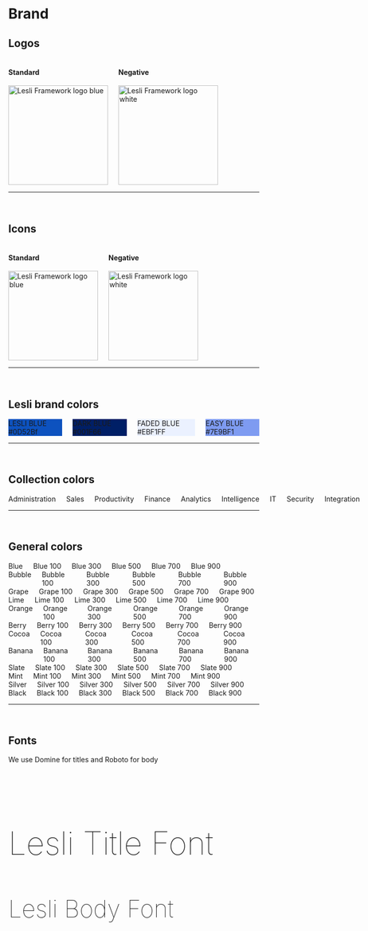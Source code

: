 
# Brand

## Logos

<div class="columns lesli-css-color-logos">
    <div class="br-2 pl-6 pb-5 has-background-grey-lighter">
        <h4>Standard</h4>
        <img width="200" alt="Lesli Framework logo blue" src="/images/brand/lesli.svg" />
    </div>
    <div class="br-2 pl-6 pb-5 has-background-grey-darker">
        <h4 class="has-text-white">Negative</h4>
        <img width="200" alt="Lesli Framework logo white" src="/images/brand/lesli-white.svg" />
    </div>
</div>


<hr />
<br />

## Icons

<div class="columns lesli-css-color-logos">
    <div class="br-2 pl-6 pb-5  has-background-grey-lighter">
        <h4>Standard</h4>
        <img width="180" class="m-auto display-block" alt="Lesli Framework logo blue" src="/images/brand/lesli-icon.svg" />
    </div>
    <div class="br-2 pl-6 pb-5  has-background-grey-darker">
        <h4 class="has-text-white">Negative</h4>
        <img width="180" class="m-auto display-block" alt="Lesli Framework logo white" src="/images/brand/lesli-icon-white.svg" />
    </div>
</div>


<hr />
<br />

## Lesli brand colors
<div class="columns lesli-css-brand-colors">
    <div class="column">
        <div class="has-text-centered py-6 br-2 has-text-white" style="background:#0d52bf;">
            LESLI BLUE <br> #0D52Bf
        </div>
    </div>
    <div class="column">
        <div class="has-text-centered py-6 br-2 has-text-white" style="background:#001f66;">
            DARK BLUE<br> #001F66
        </div>
    </div>
    <div class="column">
        <div class="has-text-centered py-6 br-2 has-text-info" style="background:#EBF1FF;">
            FADED BLUE <br> #EBF1FF
        </div>
    </div>
    <div class="column">
        <div class="has-text-centered py-6 br-2 has-text-white" style="background:#7E9BF1;">
            EASY BLUE <br> #7E9BF1
        </div>
    </div>
</div>


<hr />
<br />

## Collection colors
<div class="columns is-multiline lesli-css-color-collections">
    <div class="br-2 has-text-centered px-5 py-6 has-text-white lesli-background-collection-administration">
        Administration
    </div>
    <div class="br-2 has-text-centered px-5 py-6 has-text-white lesli-background-collection-sales">
        Sales
    </div>
    <div class="br-2 has-text-centered px-5 py-6 has-text-white lesli-background-collection-productivity">
        Productivity
    </div>
    <div class="br-2 has-text-centered px-5 py-6 has-text-white lesli-background-collection-finance">
        Finance
    </div>
    <div class="br-2 has-text-centered px-5 py-6 has-text-black lesli-background-collection-analytics">
        Analytics
    </div>
    <div class="br-2 has-text-centered px-5 py-6 has-text-white lesli-background-collection-intelligence">
        Intelligence
    </div>
    <div class="br-2 has-text-centered px-5 py-6 has-text-black lesli-background-collection-it">
        IT
    </div>
    <div class="br-2 has-text-centered px-5 py-6 has-text-black lesli-background-collection-security">
        Security
    </div>
    <div class="br-2 has-text-centered px-5 py-6 has-text-black lesli-background-collection-integration">
        Integration
    </div>
</div>


<hr />
<br />

## General colors
<div class="columns">
    <div class="br-2 has-text-centered py-4 has-text-white lesli-background-blue-500">
        Blue
    </div>
    <div class="br-2 has-text-centered py-4 has-text-black lesli-background-blue-100">
        Blue 100
    </div>
    <div class="br-2 has-text-centered py-4 has-text-black lesli-background-blue-300">
        Blue 300
    </div>
    <div class="br-2 has-text-centered py-4 has-text-white lesli-background-blue-500">
        Blue 500
    </div>
    <div class="br-2 has-text-centered py-4 has-text-white lesli-background-blue-700">
        Blue 700
    </div>
    <div class="br-2 has-text-centered py-4 has-text-white lesli-background-blue-900">
        Blue 900
    </div>
</div>

<div class="columns">
    <div class="br-2 has-text-centered py-4 has-text-white lesli-background-bubble-500">
        Bubble
    </div>
    <div class="br-2 has-text-centered py-4 has-text-black lesli-background-bubble-100">
        Bubble 100
    </div>
    <div class="br-2 has-text-centered py-4 has-text-black lesli-background-bubble-300">
        Bubble 300
    </div>
    <div class="br-2 has-text-centered py-4 has-text-white lesli-background-bubble-500">
        Bubble 500
    </div>
    <div class="br-2 has-text-centered py-4 has-text-white lesli-background-bubble-700">
        Bubble 700
    </div>
    <div class="br-2 has-text-centered py-4 has-text-white lesli-background-bubble-900">
        Bubble 900
    </div>
</div>

<div class="columns">
    <div class="br-2 has-text-centered py-4 has-text-white lesli-background-grape-500">
        Grape
    </div>
    <div class="br-2 has-text-centered py-4 has-text-black lesli-background-grape-100">
        Grape 100
    </div>
    <div class="br-2 has-text-centered py-4 has-text-black lesli-background-grape-300">
        Grape 300
    </div>
    <div class="br-2 has-text-centered py-4 has-text-white lesli-background-grape-500">
        Grape 500
    </div>
    <div class="br-2 has-text-centered py-4 has-text-white lesli-background-grape-700">
        Grape 700
    </div>
    <div class="br-2 has-text-centered py-4 has-text-white lesli-background-grape-900">
        Grape 900
    </div>
</div>

<div class="columns">
    <div class="br-2 has-text-centered py-4 has-text-white lesli-background-lime-500">
        Lime
    </div>
    <div class="br-2 has-text-centered py-4 has-text-black lesli-background-lime-100">
        Lime 100
    </div>
    <div class="br-2 has-text-centered py-4 has-text-black lesli-background-lime-300">
        Lime 300
    </div>
    <div class="br-2 has-text-centered py-4 has-text-white lesli-background-lime-500">
        Lime 500
    </div>
    <div class="br-2 has-text-centered py-4 has-text-white lesli-background-lime-700">
        Lime 700
    </div>
    <div class="br-2 has-text-centered py-4 has-text-white lesli-background-lime-900">
        Lime 900
    </div>
</div>

<div class="columns">
    <div class="br-2 has-text-centered py-4 has-text-white lesli-background-orange-500">
        Orange
    </div>
    <div class="br-2 has-text-centered py-4 has-text-black lesli-background-orange-100">
        Orange 100
    </div>
    <div class="br-2 has-text-centered py-4 has-text-black lesli-background-orange-300">
        Orange 300
    </div>
    <div class="br-2 has-text-centered py-4 has-text-white lesli-background-orange-500">
        Orange 500
    </div>
    <div class="br-2 has-text-centered py-4 has-text-white lesli-background-orange-700">
        Orange 700
    </div>
    <div class="br-2 has-text-centered py-4 has-text-white lesli-background-orange-900">
        Orange 900
    </div>
</div>

<div class="columns">
    <div class="br-2 has-text-centered py-4 has-text-white lesli-background-berry-500">
        Berry
    </div>
    <div class="br-2 has-text-centered py-4 has-text-black lesli-background-berry-100">
        Berry 100
    </div>
    <div class="br-2 has-text-centered py-4 has-text-white lesli-background-berry-300">
        Berry 300
    </div>
    <div class="br-2 has-text-centered py-4 has-text-white lesli-background-berry-500">
        Berry 500
    </div>
    <div class="br-2 has-text-centered py-4 has-text-white lesli-background-berry-700">
        Berry 700
    </div>
    <div class="br-2 has-text-centered py-4 has-text-white lesli-background-berry-900">
        Berry 900
    </div>
</div>

<div class="columns">
    <div class="br-2 has-text-centered py-4 has-text-white lesli-background-cocoa-500">
        Cocoa
    </div>
    <div class="br-2 has-text-centered py-4 has-text-white lesli-background-cocoa-100">
        Cocoa 100
    </div>
    <div class="br-2 has-text-centered py-4 has-text-white lesli-background-cocoa-300">
        Cocoa 300
    </div>
    <div class="br-2 has-text-centered py-4 has-text-white lesli-background-cocoa-500">
        Cocoa 500
    </div>
    <div class="br-2 has-text-centered py-4 has-text-white lesli-background-cocoa-700">
        Cocoa 700
    </div>
    <div class="br-2 has-text-centered py-4 has-text-white lesli-background-cocoa-900">
        Cocoa 900
    </div>
</div>

<div class="columns">
    <div class="br-2 has-text-centered py-4 has-text-black lesli-background-banana-500">
        Banana
    </div>
    <div class="br-2 has-text-centered py-4 has-text-black lesli-background-banana-100">
        Banana 100
    </div>
    <div class="br-2 has-text-centered py-4 has-text-black lesli-background-banana-300">
        Banana 300
    </div>
    <div class="br-2 has-text-centered py-4 has-text-black lesli-background-banana-500">
        Banana 500
    </div>
    <div class="br-2 has-text-centered py-4 has-text-white lesli-background-banana-700">
        Banana 700
    </div>
    <div class="br-2 has-text-centered py-4 has-text-white lesli-background-banana-900">
        Banana 900
    </div>
</div>

<div class="columns">
    <div class="br-2 has-text-centered py-4 has-text-white lesli-background-slate-500">
        Slate
    </div>
    <div class="br-2 has-text-centered py-4 has-text-black lesli-background-slate-100">
        Slate 100
    </div>
    <div class="br-2 has-text-centered py-4 has-text-white lesli-background-slate-300">
        Slate 300
    </div>
    <div class="br-2 has-text-centered py-4 has-text-white lesli-background-slate-500">
        Slate 500
    </div>
    <div class="br-2 has-text-centered py-4 has-text-white lesli-background-slate-700">
        Slate 700
    </div>
    <div class="br-2 has-text-centered py-4 has-text-white lesli-background-slate-900">
        Slate 900
    </div>
</div>

<div class="columns">
    <div class="br-2 has-text-centered py-4 has-text-white lesli-background-mint-500">
        Mint
    </div>
    <div class="br-2 has-text-centered py-4 has-text-black lesli-background-mint-100">
        Mint 100
    </div>
    <div class="br-2 has-text-centered py-4 has-text-black lesli-background-mint-300">
        Mint 300
    </div>
    <div class="br-2 has-text-centered py-4 has-text-white lesli-background-mint-500">
        Mint 500
    </div>
    <div class="br-2 has-text-centered py-4 has-text-white lesli-background-mint-700">
        Mint 700
    </div>
    <div class="br-2 has-text-centered py-4 has-text-white lesli-background-mint-900">
        Mint 900
    </div>
</div>

<div class="columns">
    <div class="br-2 has-text-centered py-4 has-text-white lesli-background-silver-500">
        Silver
    </div>
    <div class="br-2 has-text-centered py-4 has-text-black lesli-background-silver-100">
        Silver 100
    </div>
    <div class="br-2 has-text-centered py-4 has-text-black lesli-background-silver-300">
        Silver 300
    </div>
    <div class="br-2 has-text-centered py-4 has-text-white lesli-background-silver-500">
        Silver 500
    </div>
    <div class="br-2 has-text-centered py-4 has-text-white lesli-background-silver-700">
        Silver 700
    </div>
    <div class="br-2 has-text-centered py-4 has-text-white lesli-background-silver-900">
        Silver 900
    </div>
</div>

<div class="columns">
    <div class="br-2 has-text-centered py-4 has-text-white lesli-background-black-500">
        Black
    </div>
    <div class="br-2 has-text-centered py-4 has-text-white lesli-background-black-100">
        Black 100
    </div>
    <div class="br-2 has-text-centered py-4 has-text-white lesli-background-black-300">
        Black 300
    </div>
    <div class="br-2 has-text-centered py-4 has-text-white lesli-background-black-500">
        Black 500
    </div>
    <div class="br-2 has-text-centered py-4 has-text-white lesli-background-black-700">
        Black 700
    </div>
    <div class="br-2 has-text-centered py-4 has-text-white lesli-background-black-900">
        Black 900
    </div>
</div>


<hr />
<br />

## Fonts

We use Domine for titles and Roboto for body

<br />

<h3 style="font-weight:100;font-size:4rem;" class="has-text-centered">Lesli Title Font</h3>
<p style="font-weight:100;font-size:3rem;" class="has-text-centered">Lesli Body Font</p>
